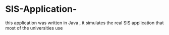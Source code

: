 # SIS-Application-
this application was written in Java , it simulates the real SIS application that most of the universities use 
